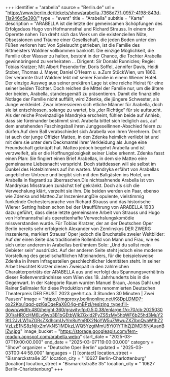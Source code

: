 +++
identifier = "arabella"
source = "Berlin.de"
url = "https://www.berlin.de/tickets/show/arabella-7368d77f-0957-4198-843d-11a946d5e390/"
type = "event"
title = "Arabella"
subtitle = "Karte"
description = "ARABELLA ist die letzte der gemeinsamen Schöpfungen des Erfolgsduos Hugo von Hofmannsthal und Richard Strauss. In einem der Operette nahen Ton dreht sich das Werk um die existenziellen Nöte, Obsessionen und Träume einer Gesellschaft, die jeden Boden unter den Füßen verloren hat: Von Spielsucht getrieben, ist die Familie des Rittmeisters Waldner vollkommen bankrott. Die einzige Möglichkeit, die Familie über Wasser zu halten, besteht in der Chance, die Tochter Arabella gewinnbringend zu verheiraten ... Dirigent: Sir Donald Runnicles; Regie: Tobias Kratzer; Mit Albert Pesendorfer, Doris Soffel, Jennifer Davis, Heidi Stober, Thomas J. Mayer, Daniel O'Hearn u. a.Zum StückWien, um 1860. Der verarmte Graf Waldner lebt mit seiner Familie in einem Wiener Hotel. Der einzige Ausweg aus seiner prekären Lage ist eine reiche Heirat für eine seiner beiden Töchter. Doch reichen die Mittel der Familie nur, um die ältere der beiden, Arabella, standesgemäß zu präsentieren. Damit die finanzielle Notlage der Familie nicht auffällt, wird Zdenka, die jüngere Schwester, als Junge verkleidet. Zwar interessieren sich etliche Männer für Arabella, doch sie ist entschlossen, solange zu wartet, bis „der Richtige“ für sie auftaucht. Als der reiche Provinzadlige Mandryka erscheint, fühlen beide auf Anhieb, dass sie füreinander bestimmt sind. Arabella bittet sich lediglich aus, auf dem anstehenden Faschingsball ihren Junggesellinnen-Abschied feiern zu dürfen.Auf dem Ball verabschiedet sich Arabella von ihren Verehrern. Dort ist auch der junge Offizier Matteo, in den Zdenka heimlich verliebt ist und mit dem sie unter dem Deckmantel ihrer Verkleidung als Junge eine Freundschaft geknüpft hat. Matteo jedoch begehrt Arabella und ist verzweifelt, als er die Hoffnungslosigkeit seiner Liebe erkennt. Zdenka fasst einen Plan: Sie fingiert einen Brief Arabellas, in dem sie Matteo eine gemeinsame Liebesnacht verspricht. Doch stattdessen will sie selbst im Dunkel des Hotelzimmers auf ihn warten. Mandryka erfährt von Arabellas angeblicher Untreue und begibt sich mit den Ballgästen ins Hotel, um Arabella in flagranti zu überraschen.Die nichtsahnende Arabella ist von Mandrykas Misstrauen zunächst tief gekränkt. Doch als sich die Verwechslung klärt, verzeiht sie ihm. Die beiden werden ein Paar, ebenso wie Zdenka und Matteo.Zur InszenierungDie opulente, vielstimmig funkelnde Orchestersprache von Richard Strauss und das historische Wiener Setting haben schon bei der Uraufführung von ARABELLA 1933 dazu geführt, dass diese letzte gemeinsame Arbeit von Strauss und Hugo von Hofmannsthal als operettenhafte Verwechslungskomödie missverstanden wurde. Für Tobias Kratzer, der an der Deutschen Oper Berlin bereits sehr erfolgreich Alexander von Zemlinskys DER ZWERG inszenierte, markiert Strauss’ Oper jedoch die Bruchstelle zweier Weltbilder: Auf der einen Seite das traditionelle Rollenbild von Mann und Frau, wie es sich unter anderem in Arabellas berühmtem Solo: „Und du sollst mein Gebieter sein“ ausdrückt. Auf der anderen Seite steht jedoch eine moderne Vorstellung des gesellschaftlichen Miteinanders, für die beispielsweise Zdenka in ihrem Infragestellen geschlechtlicher Identitäten steht. In seiner Arbeit leuchtet Kratzer diesen Zweispalt in den zahlreichen Charakterporträts der ARABELLA aus und verfolgt das Spannungsverhältnis dieser Rollenverständnisse vom Wien des 19. Jahrhunderts bis in die Gegenwart. In der Kategorie Raum wurden Manuel Braun, Jonas Dahl und Rainer Sellmaier für diese Produktion mit dem renommierten Deutschen Theaterpreis DER FAUST 2023 geehrt.ca. 3 Stunden 30 Minuten | Zwei Pausen"
image = "https://imgproxy.berlinonline.net/K8DpLDMD7-ox22Kou1qqd-gzl6aDqeRaX8O4g-mBPzI/resizing_type:fill-down/width:480/height:360/gravity:fp:0.5:0.38/enlarge:1/q:70/cb:2025030301/aHR0cHM6Ly9wb3B1bGEtbWlkZGxld2FyZS5zMy5hbWF6b25hd3MuY29tL2JvLW1pZGRsZXdhcmUvYm8uYmRlX2NoYW5uZWwuZXZlbnQvaW1hZ2VzLzE1NS8zNjIxZmVkNS1iMDkzLWQ5YzgtMmU5Yi01YTlhZjZiMDI5NjAuanBlZw.jpg"
image_bucket = "https://storage.googleapis.com/fem-readup.appspot.com/arabella.webp"
start_date = "2025-03-07T19:00:00.000"
end_date = "2025-03-07T19:00:00.000"
category = "Show"
organizer = "Deutsche Oper Berlin"
updated = "2025-03-03T00:44:58.000"
languages = []
[contact]
location_street = "Bismarckstraße 35"
location_city = " 10627 Berlin-Charlottenburg"
[location]
location_street = "Bismarckstraße 35"
location_city = " 10627 Berlin-Charlottenburg"
+++